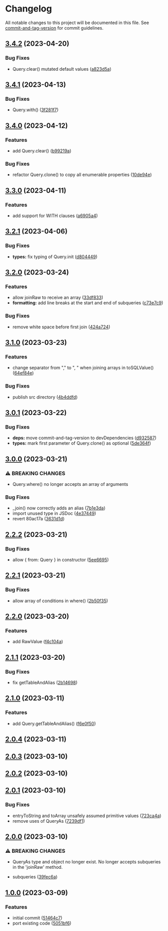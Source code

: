 # Changelog

All notable changes to this project will be documented in this file. See [commit-and-tag-version](https://github.com/absolute-version/commit-and-tag-version) for commit guidelines.

## [3.4.2](https://github.com/umatch-oficial/query/compare/v3.4.1...v3.4.2) (2023-04-20)


### Bug Fixes

* Query.clear() mutated default values ([a823d5a](https://github.com/umatch-oficial/query/commit/a823d5ac7dfbd23fda83d3b21280d43033b0b1aa))

## [3.4.1](https://github.com/umatch-oficial/query/compare/v3.4.0...v3.4.1) (2023-04-13)


### Bug Fixes

* Query.with() ([3f281f7](https://github.com/umatch-oficial/query/commit/3f281f7b919a02ea5bf1ddff1f0c1115bac67bf4))

## [3.4.0](https://github.com/umatch-oficial/query/compare/v3.3.0...v3.4.0) (2023-04-12)


### Features

* add Query.clear() ([b99219a](https://github.com/umatch-oficial/query/commit/b99219a92a9483436416b5b457a5df8149fd568b))


### Bug Fixes

* refactor Query.clone() to copy all enumerable properties ([10de94e](https://github.com/umatch-oficial/query/commit/10de94e087ce232d19005bcfad0c9a2e68184847))

## [3.3.0](https://github.com/umatch-oficial/query/compare/v3.2.1...v3.3.0) (2023-04-11)


### Features

* add support for WITH clauses ([a6905a4](https://github.com/umatch-oficial/query/commit/a6905a4c2b53affecbcd6077aa7c083c797dec9f))

## [3.2.1](https://github.com/umatch-oficial/query/compare/v3.2.0...v3.2.1) (2023-04-06)


### Bug Fixes

* **types:** fix typing of Query.init ([d804449](https://github.com/umatch-oficial/query/commit/d804449b3eeb1627206361da2c3fa01a6f858cfd))

## [3.2.0](https://github.com/umatch-oficial/query/compare/v3.1.0...v3.2.0) (2023-03-24)


### Features

* allow joinRaw to receive an array ([33df833](https://github.com/umatch-oficial/query/commit/33df833c99a2c65916a2f9f308b3244fdc00989f))
* **formatting:** add line breaks at the start and end of subqueries ([c73e7c9](https://github.com/umatch-oficial/query/commit/c73e7c96b25cb22fb0b001928807e08922e9488a))


### Bug Fixes

* remove white space before first join ([424a724](https://github.com/umatch-oficial/query/commit/424a7246a8cad2a2c840803eba054cc6a4a0a70c))

## [3.1.0](https://github.com/umatch-oficial/query/compare/v3.0.1...v3.1.0) (2023-03-23)


### Features

* change separator from "," to ", " when joining arrays in toSQLValue() ([64ef84e](https://github.com/umatch-oficial/query/commit/64ef84e7590194e1d5f7292d9c0c85b42b438c2e))


### Bug Fixes

* publish src directory ([4b4ddfd](https://github.com/umatch-oficial/query/commit/4b4ddfdbab0b365df006e5020b7d7df4a401ed0e))

## [3.0.1](https://github.com/umatch-oficial/query/compare/v3.0.0...v3.0.1) (2023-03-22)


### Bug Fixes

* **deps:** move commit-and-tag-version to devDependencies ([d932587](https://github.com/umatch-oficial/query/commit/d93258762c20f5fc3a9cca8e8fa047633df04fea))
* **types:** mark first parameter of Query.clone() as optional ([5de364f](https://github.com/umatch-oficial/query/commit/5de364f2bfc5b9003c2c758fd9db84c285ecd72d))

## [3.0.0](https://github.com/umatch-oficial/query/compare/v2.2.2...v3.0.0) (2023-03-21)


### ⚠ BREAKING CHANGES

* Query.where() no longer accepts an array of arguments

### Bug Fixes

* _join() now correctly adds an alias ([7b1e3da](https://github.com/umatch-oficial/query/commit/7b1e3dab48744b349901431a1085d5d4051821ae))
* import unused type in JSDoc ([4e37449](https://github.com/umatch-oficial/query/commit/4e37449d5dc4e286e968a5e4a4c97d7c69a1c79c))
* revert 80ac17a ([3631d1d](https://github.com/umatch-oficial/query/commit/3631d1d7ed437bf77bd504116b1b49268bfa9c5f))

## [2.2.2](https://github.com/umatch-oficial/query/compare/v2.2.1...v2.2.2) (2023-03-21)


### Bug Fixes

* allow { from: Query } in constructor ([5ee6695](https://github.com/umatch-oficial/query/commit/5ee66952d17e48d22732b15baa703c813484a908))

## [2.2.1](https://github.com/umatch-oficial/query/compare/v2.2.0...v2.2.1) (2023-03-21)


### Bug Fixes

* allow array of conditions in where() ([2b50f35](https://github.com/umatch-oficial/query/commit/2b50f356e6bcbc5be698a1daa733c1a272114759))

## [2.2.0](https://github.com/umatch-oficial/query/compare/v2.1.1...v2.2.0) (2023-03-20)


### Features

* add RawValue ([f4c104a](https://github.com/umatch-oficial/query/commit/f4c104a1f4f7c4ebe7d4634d18e1965de062ab7d))

## [2.1.1](https://github.com/umatch-oficial/query/compare/v2.1.0...v2.1.1) (2023-03-20)


### Bug Fixes

* fix getTableAndAlias ([2b14698](https://github.com/umatch-oficial/query/commit/2b14698d861d4a6c185bd7709ee99a29e3fdfcbd))

## [2.1.0](https://github.com/umatch-oficial/query/compare/v2.0.4...v2.1.0) (2023-03-11)


### Features

* add Query.getTableAndAlias() ([f6e0f50](https://github.com/umatch-oficial/query/commit/f6e0f5096c7ad0d9250c3e5722cd4b68fd7493d1))

## [2.0.4](https://github.com/umatch-oficial/query/compare/v2.0.3...v2.0.4) (2023-03-11)

## [2.0.3](https://github.com/umatch-oficial/query/compare/v2.0.2...v2.0.3) (2023-03-10)

## [2.0.2](https://github.com/umatch-oficial/query/compare/v2.0.1...v2.0.2) (2023-03-10)

## [2.0.1](https://github.com/umatch-oficial/query/compare/v2.0.0...v2.0.1) (2023-03-10)


### Bug Fixes

* entryToString and toArray unsafely assumed primitive values ([723ca4a](https://github.com/umatch-oficial/query/commit/723ca4ad0dd08717e71d4fbdefbcd002f02cfb9d))
* remove uses of QueryAs ([7239df1](https://github.com/umatch-oficial/query/commit/7239df14cfa65e8298411d6c0ffec41c21c3b838))

## [2.0.0](https://github.com/umatch-oficial/query/compare/v1.0.0...v2.0.0) (2023-03-10)


### ⚠ BREAKING CHANGES

* QueryAs type and object no longer exist. No longer accepts subqueries in the 'joinRaw' method.

* subqueries ([39fec6a](https://github.com/umatch-oficial/query/commit/39fec6a5802cfa0a44917b97de0f0f0fd1012a58))

## [1.0.0](https://github.com/umatch-oficial/query/compare/51464c705d3064806f6fb836da17ef76a09a6f9f...v1.0.0) (2023-03-09)


### Features

* initial commit ([51464c7](https://github.com/umatch-oficial/query/commit/51464c705d3064806f6fb836da17ef76a09a6f9f))
* port existing code ([5051bf6](https://github.com/umatch-oficial/query/commit/5051bf66a32298c02509a63766deb28773894967))
